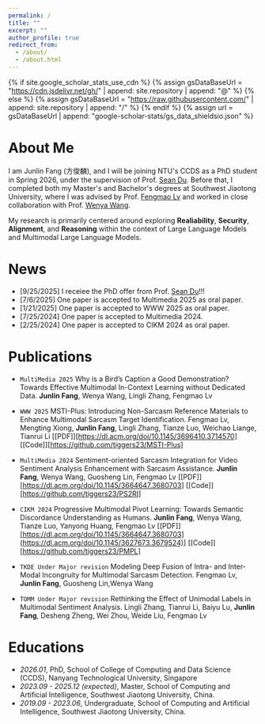 ```yaml
---
permalink: /
title: ""
excerpt: ""
author_profile: true
redirect_from: 
  - /about/
  - /about.html
---
```

{% if site.google_scholar_stats_use_cdn %}
{% assign gsDataBaseUrl = "https://cdn.jsdelivr.net/gh/" | append: site.repository | append: "@" %}
{% else %}
{% assign gsDataBaseUrl = "https://raw.githubusercontent.com/" | append: site.repository | append: "/" %}
{% endif %}
{% assign url = gsDataBaseUrl | append: "google-scholar-stats/gs_data_shieldsio.json" %}
<span class='anchor' id='about-me'></span>

# About Me

I am Junlin Fang (方俊麟), and I will be joining NTU's CCDS as a PhD student in Spring 2026, under the supervision of Prof. [Sean Du](https://d12306.github.io/index.html). Before that, I completed both my Master's and Bachelor's degrees at Southwest Jiaotong University, where I was advised by Prof. [Fengmao Lv](https://fengmaolv.github.io/online-cv/) and worked in close collaboration with Prof. [Wenya Wang](https://personal.ntu.edu.sg/wangwy/).

My research is primarily centered around exploring **Realiability**, **Security**, **Alignment**, and **Reasoning** within the context of Large Language Models and Multimodal Large Language Models.

# News

-  [9/25/2025] I receiee the PhD offer from Prof. [Sean Du](https://d12306.github.io/index.html)!!!
-  [7/6/2025] One paper is accepted to Multimedia 2025 as oral paper.
-  [1/21/2025] One paper is accepted to WWW 2025 as oral paper.
-  [7/25/2024] One paper is accepted to Multimedia 2024.
-  [2/25/2024] One paper is accepted to CIKM 2024 as oral paper.

# Publications

-  ``MultiMedia 2025`` Why is a Bird’s Caption a Good Demonstration? Towards Effective Multimodal In-Context Learning without Dedicated Data. **Junlin Fang**, Wenya Wang, Lingli Zhang, Fengmao Lv

- ``WWW 2025`` MSTI-Plus: Introducing Non-Sarcasm Reference Materials to Enhance Multimodal Sarcasm Target Identification. Fengmao Lv, Mengting Xiong, **Junlin Fang**, Lingli Zhang, Tianze Luo, Weichao Liange, Tianrui Li
  [\[PDF\]][https://dl.acm.org/doi/10.1145/3696410.3714570] [\[Code\]][https://github.com/tiggers23/MSTI-Plus]

- ``MultiMedia 2024`` Sentiment-oriented Sarcasm Integration for Video Sentiment Analysis Enhancement with Sarcasm Assistance. **Junlin Fang**, Wenya Wang, Guosheng Lin, Fengmao Lv
  [\[PDF\]][https://dl.acm.org/doi/10.1145/3664647.3680703] [\[Code\]][https://github.com/tiggers23/PS2RI]

- ``CIKM 2024`` Progressive Multimodal Pivot Learning: Towards Semantic Discordance Understanding as Humans. **Junlin Fang**, Wenya Wang, Tianze Luo, Yanyong Huang, Fengmao Lv
  [\[PDF\]][https://dl.acm.org/doi/10.1145/3664647.3680703](https://dl.acm.org/doi/10.1145/3627673.3679524)] [\[Code\]][https://github.com/tiggers23/PMPL]

- ``TKDE Under Major revision`` Modeling Deep Fusion of Intra- and Inter-Modal Incongruity for Multimodal Sarcasm Detection. Fengmao Lv, **Junlin Fang**, Guosheng Lin,Wenya Wang

- ``TOMM Under Major revision`` Rethinking the Effect of Unimodal Labels in Multimodal Sentiment Analysis. Lingli Zhang, Tianrui Li, Baiyu Lu, **Junlin Fang**, Desheng Zheng, Wei Zhou, Weide Liu, Fengmao Lv

# Educations
- *2026.01*, PhD, School of College of Computing and Data Science (CCDS), Nanyang Technological University, Singapore
- *2023.09 - 2025.12 (expected)*, Master, School of Computing and Artificial Intelligence, Southwest Jiaotong University, China. 
- *2019.09 - 2023.06*, Undergraduate, School of Computing and Artificial Intelligence, Southwest Jiaotong University, China.
